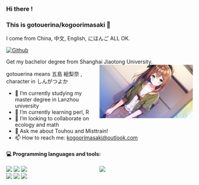 ### Hi there !
### This is gotouerina/kogoorimasaki 👋
I come from China,
中文, English, にほんご ALL OK.

[![Github](https://img.shields.io/badge/-Github-000?style=flat&logo=Github&logoColor=white)](https://github.com/gotouerina)

Get my bachelor degree from Shanghai Jiaotong University.
<img align="right" alt="img" src="https://github.com/gotouerina/Character-Set-of-My-Own/blob/main/Han-clothes/56.png" width="50%" height="auto" />

gotouerina means 五島 絵梨奈 ,
character in しんがつよか


- 🔭 I’m currently studying my master degree in Lanzhou university
- 🌱 I’m currently learning perl, R
- 👯 I’m looking to collaborate on ecology and math
- 💬 Ask me about Touhou and Misttrain!
- 📫 How to reach me: kogoorimasaki@outlook.com

#### :computer: Programming languages and tools: 
<p>
  <img width="50%" align="right" src="https://github-readme-stats.vercel.app/api?username=gotouerina" />
<p>
<code><img width="12%" src="https://www.vectorlogo.zone/logos/perl/perl-ar21.svg" ></code>
<code><img width="12%" src="https://www.vectorlogo.zone/logos/python/python-ar21.svg"></code>
<code><img width="5%" src="https://www.vectorlogo.zone/logos/r-project/r-project-icon.svg"></code>

<br />
<code><img width="11%" src="https://www.vectorlogo.zone/logos/gnu_bash/gnu_bash-ar21.svg"></code>
<code><img width="11%" src="https://www.vectorlogo.zone/logos/ruby-lang/ruby-lang-ar21.svg"></code>
<code><img width="11%" src="https://www.vectorlogo.zone/logos/linux/linux-ar21.svg"></code>


